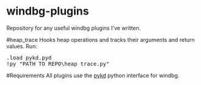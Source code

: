 # windbg-plugins
Repository for any useful windbg plugins I've written.

#heap_trace
Hooks heap operations and tracks their arguments and return values.
Run:
<pre>
.load pykd.pyd
!py "PATH_TO_REPO\heap_trace.py"
</pre>
#Requirements
All plugins use the [pykd](https://pykd.codeplex.com/) python interface for windbg.